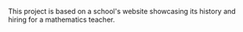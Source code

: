 This project is based on a school's website showcasing its history and hiring for a mathematics teacher.
